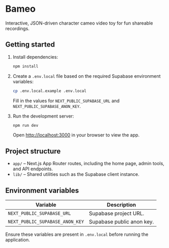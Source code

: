 # Bameo

Interactive, JSON-driven character cameo video toy for fun shareable recordings.

## Getting started

1. Install dependencies:

   ```bash
   npm install
   ```

2. Create a `.env.local` file based on the required Supabase environment variables:

   ```bash
   cp .env.local.example .env.local
   ```

   Fill in the values for `NEXT_PUBLIC_SUPABASE_URL` and `NEXT_PUBLIC_SUPABASE_ANON_KEY`.

3. Run the development server:

   ```bash
   npm run dev
   ```

   Open [http://localhost:3000](http://localhost:3000) in your browser to view the app.

## Project structure

- `app/` – Next.js App Router routes, including the home page, admin tools, and API endpoints.
- `lib/` – Shared utilities such as the Supabase client instance.

## Environment variables

| Variable | Description |
| --- | --- |
| `NEXT_PUBLIC_SUPABASE_URL` | Supabase project URL. |
| `NEXT_PUBLIC_SUPABASE_ANON_KEY` | Supabase public anon key. |

Ensure these variables are present in `.env.local` before running the application.
